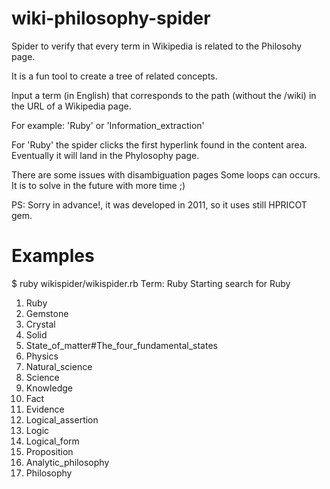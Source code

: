 # wiki-philosophy-spider
Spider to verify that every term in Wikipedia is related to the Philosohy page.

It is a fun tool to create a tree of related concepts.

Input a term (in English) that corresponds to the path (without the /wiki) in the URL of a Wikipedia page.

For example:
'Ruby' or 'Information_extraction'

For 'Ruby' the spider clicks the first hyperlink found in the content area. Eventually it will land in the Phylosophy page.

There are some issues with disambiguation pages
Some loops can occurs. It is to solve in the future with more time ;)

PS: Sorry in advance!,  it was developed in 2011, so it uses still HPRICOT gem.

# Examples

$ ruby wikispider/wikispider.rb
Term: Ruby
Starting search for Ruby
1. Ruby
2. Gemstone
3. Crystal
4. Solid
5. State_of_matter#The_four_fundamental_states
6. Physics
7. Natural_science
8. Science
9. Knowledge
10. Fact
11. Evidence
12. Logical_assertion
13. Logic
14. Logical_form
15. Proposition
16. Analytic_philosophy
17. Philosophy

